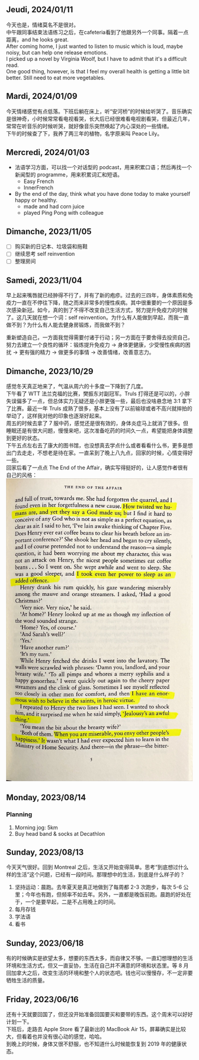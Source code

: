 ## Jeudi, 2024/01/11
今天也是，情绪莫名不是很对。  
中午跟同事结束法语练习之后，在cafeteria看到了他跟另外一个同事。隔着一点距离，and he looks great.  
After coming home, I just wanted to listen to music which is loud, maybe noisy, but can help one release emotions.  
I picked up a novel by Virginia Woolf, but I have to admit that it's a difficult read.  
One good thing, however, is that I feel my overall health is getting a little bit better. Still need to eat more vegetables.  

## Mardi, 2024/01/09

今天情绪感觉有点低落。下班后躺在床上，听“安河桥”的时候给听哭了。音乐确实是很神奇，小时候常常看电视看哭，长大后已经很难看电视剧看哭，但最近几年，常常在听音乐的时候听哭，就好像音乐突然唤起了内心深处的一些情绪。  
下午的时候查了下，我养了两三年的植物，名字原来叫 Peace Lily。

## Mercredi, 2024/01/03

- 法语学习方面，可以找一个对话型的 podcast，用来积累口语；然后再找一个新闻型的 programme，用来积累词汇和短语。
  - Easy French
  - InnerFrench
- By the end of the day, think what you have done today to make yourself happy or healthy.
  - made and had corn juice
  - played Ping Pong with colleague

## Dimanche, 2023/11/05

- [ ] 购买新的日记本、垃圾袋和拖鞋
- [ ] 继续思考 self reinvention
- [ ] 整理房间

## Samedi, 2023/11/04

早上起来嘴唇就已经肿得不行了，并有了新的疱疹。过去的三四年，身体素质和免疫力一直在不停往下降，随之而来非常多的慢性疾病。其中很重要的一个原因是多次感染新冠。如今，真的到了不得不改变自己生活方式，努力提升免疫力的时候了。这几天就在想一个词：self reinvention。为什么有人能做到早起，而我一直做不到？为什么有人能去健身房锻炼，而我做不到？

重新塑造自己，一方面我觉得需要付诸于行动；另一方面在于要舍得去投资自己，努力去建立一个良性的循环：锻炼提升免疫力 -> 身体更健康，少受慢性疾病的困扰 -> 更有强的精力 -> 做更多的事情 -> 改善情绪，改善意志力。

## Dimanche, 2023/10/29

感觉冬天真正地来了，气温从周六的十多度一下降到了几度。  
下午看了 WTT 法兰克福的比赛，樊振东对副冠军。Truls 打得还是可以的，小胖失误偏多了一点，但总体实力无疑还是小胖更强一些，最后也没啥悬念地 3:1 拿下了比赛。最近一年 Truls 成熟了很多，基本上没有了以前输球或者不高兴就摔拍的举动了，这样我对他的印象也逐渐好起来。  
周五的时候去拿了 7 服中药，感觉还是很有效的，身体炎症马上就消了很多。但睡眠还是有很大问题，慢慢来吧，这次准备吃药的时间久一点，希望能把身体调整到更好的状态。  
下午五点左右去了康大的图书馆，也没想真去学点什么或者看看什么书，更多是想出门去走走，不想老是待在家。一直呆到了晚上八九点，回家的时候，心情变得好一些。  
回家后看了一点点 The End of the Affair，确实写得挺好的，让人感觉作者很有自己的风格：  
![The End of the Affair](./assets/the%20end%20of%20the%20affair.jpeg)

## Monday, 2023/08/14

### Planning

1. Morning jog: 5km
2. Buy head band & socks at Decathlon

## Sunday, 2023/08/13

今天天气很好。回到 Montreal 之后，生活又开始变得简单。思考“到底想过什么样的生活”这个问题，已经有一段时间。那理想中的生活，到底是什么样子的？

1. 坚持运动：晨跑。去年夏天是真正地做到了每周都 2-3 次跑步，每次 5-6 公里；今年也有跑，但频率不如去年。另外，一直都是晚饭前跑。晨跑的好处在于，一个是要早起，二是不占用晚上的时间。
2. 每月存钱
3. 学法语
4. 看书

## Sunday, 2023/06/18

有的时候确实是欲望太多，想要的东西太多，而自律又不够。一直幻想理想的生活环境和生活方式，但又一直妥协，生活在自己并不满意的环境和状态里。等 8 月回加拿大之后，改变生活的环境和整个人的状态吧。钱也可以慢慢存，不一定非要牺牲生活的质量。

## Friday, 2023/06/16

还有十天就要回国了，但还没开始准备回国要买和要带的东西。这个周末可以好好计划一下。  
下班后，走路去 Apple Store 看了最新出的 MacBook Air 15，屏幕确实是比较大，但看着也并没有很心动的感觉，哈哈。  
到晚上的时候，身体又很不舒服，也不知道什么时候能恢复到 2019 年的健康状态。
